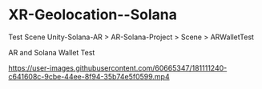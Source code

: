 # XR-Geolocation--Solana

Test Scene
Unity-Solana-AR > AR-Solana-Project > Scene > ARWalletTest



AR and Solana Wallet Test


https://user-images.githubusercontent.com/60665347/181111240-c641608c-9cbe-44ee-8f94-35b74e5f0599.mp4


